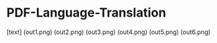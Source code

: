 # PDF-Language-Translation

[text] (out1.png)
(out2.png)
(out3.png)
(out4.png)
(out5.png)
(out6.png)
